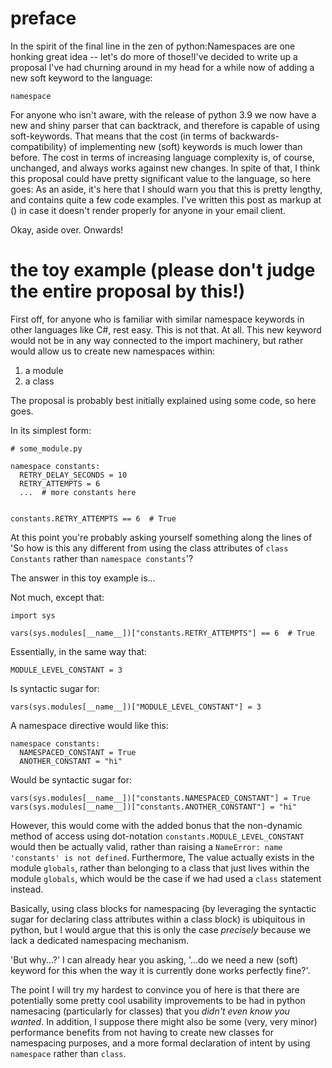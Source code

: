 # preface

In the spirit of the final line in the zen of python:Namespaces are one honking great idea -- let's do more of those!I've decided to write up a proposal I've had churning around in my head for a while now of adding a new soft keyword to the language:

`namespace`

For anyone who isn't aware, with the release of python 3.9 we now have a new and shiny parser that can backtrack, and therefore is capable of using soft-keywords. That means that the cost (in terms of backwards-compatibility) of implementing new (soft) keywords is much lower than before. The cost in terms of increasing language complexity is, of course, unchanged, and always works against new changes.
In spite of that, I think this proposal could have pretty significant value to the language, so here goes:
As an aside, it's here that I should warn you that this is pretty lengthy, and contains quite a few code examples. I've written this post as markup at () in case it doesn't render properly for anyone in your email client.

Okay, aside over. Onwards!

# the toy example (please don't judge the entire proposal by this!)

First off, for anyone who is familiar with similar namespace keywords in other languages like C#, rest easy. This is not that. At all. This new keyword would not be in any way connected to the import machinery, but rather would allow us to create new namespaces within:

1) a module
2) a class

The proposal is probably best initially explained using some code, so here goes.

In its simplest form:

```
# some_module.py

namespace constants:
  RETRY_DELAY_SECONDS = 10
  RETRY_ATTEMPTS = 6
  ...  # more constants here
  
  
constants.RETRY_ATTEMPTS == 6  # True

```

At this point you're probably asking yourself something along the lines of 'So how is this any different from using the class attributes of `class Constants` rather than `namespace constants`'?

The answer in this toy example is...

Not much, except that:

```
import sys

vars(sys.modules[__name__])["constants.RETRY_ATTEMPTS"] == 6  # True
```

Essentially, in the same way that:

```
MODULE_LEVEL_CONSTANT = 3
```

Is syntactic sugar for:

```vars(sys.modules[__name__])["MODULE_LEVEL_CONSTANT"] = 3```

A namespace directive would like this:

```
namespace constants:
  NAMESPACED_CONSTANT = True
  ANOTHER_CONSTANT = "hi"
```

Would be syntactic sugar for:

```
vars(sys.modules[__name__])["constants.NAMESPACED_CONSTANT"] = True
vars(sys.modules[__name__])["constants.ANOTHER_CONSTANT"] = "hi"
```

However, this would come with the added bonus that the non-dynamic method of access using dot-notation `constants.MODULE_LEVEL_CONSTANT` would then be actually valid, rather than raising a `NameError: name 'constants' is not defined`. Furthermore, The value actually exists in the module `globals`, rather than belonging to a class that just lives within the module `globals`, which would be the case if we had used a `class` statement instead.

Basically, using class blocks for namespacing (by leveraging the syntactic sugar for declaring class attributes within a class block) is ubiquitous in python, but I would argue that this is only the case _precisely_ because we lack a dedicated namespacing mechanism.

'But why...?' I can already hear you asking, '...do we need a new (soft) keyword for this when the way it is currently done works perfectly fine?'.

The point I will try my hardest to convince you of here is that there are potentially some pretty cool usability improvements to be had in python namesacing (particularly for classes) that you _didn't even know you wanted_. In addition, I suppose there might also be some (very, very minor) performance benefits from not having to create new classes for namespacing purposes, and a more formal declaration of intent by using `namespace` rather than `class`.

# 
